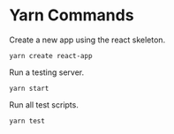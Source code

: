 # Yarn Commands

Create a new app using the react skeleton.

```shell
yarn create react-app
```

Run a testing server.

```shell
yarn start
```

Run all test scripts.

```shell
yarn test
```
